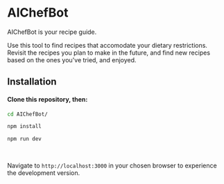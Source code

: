 # AIChefBot

AIChefBot is your recipe guide.

Use this tool to find recipes that accomodate your dietary restrictions. Revisit the recipes you plan to make in the future, and find new recipes based on the ones you've tried, and enjoyed.

## Installation

#### Clone this repository, then:

```bash
cd AIChefBot/
```

```bash
npm install
```

```bash
npm run dev
```

<br>

Navigate to `http://localhost:3000` in your chosen browser to experience the development version.